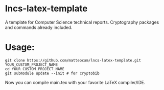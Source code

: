 # lncs-latex-template
A template for Computer Science technical reports. Cryptography packages and commands already included.

# Usage:

```
git clone https://github.com/matteocam/lncs-latex-template.git YOUR_CUSTOM_PROJECT_NAME
cd YOUR_CUSTOM_PROJECT_NAME
git submodule update --init # for cryptobib
```

Now you can compile main.tex with your favorite LaTeX compiler/IDE.
